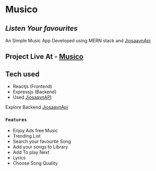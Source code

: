 # Musico
## _Listen Your favourites_
An Simple Music App Developed using MERN stack and [JiosaavnApi](https://github.com/coolguy08/jiosaavn_api)

## Project Live At - [Musico](https://web-musico.herokuapp.com/)



## Tech used
- Reactjs (Frontend)  
- Expressjs (Backend)
- Used [JiosaavnAPI](https://github.com/coolguy08/jiosaavn_api)

 Explore Backend [JiosaavnApi](https://github.com/coolguy08/jiosaavn_api)

### `Features`
- Enjoy Ads free Music
- Trending List
- Search your favourite Song
- Add your songs to Library
- Add To play Next
- Lyrics
- Choose Song Quality














 
